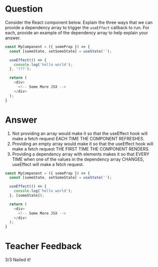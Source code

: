 # Question

Consider the React component below. Explain the three ways that we can provide a dependency array to trigger the `useEffect` callback to run. For each, provide an example of the dependency array to help explain your answer.

```js
const MyComponent = ({ someProp }) => {
  const [someState, setSomeState] = useState('');

  useEffect(() => {
    console.log('hello world');
  }, '???');

  return (
    <div>
      <!-- Some More JSX -->
    </div>
  );
}
```

# Answer
1. Not providing an array would make it so that the useEffect hook will make a fetch request EACH TIME THE COMPONENT REFRESHES.
2. Providing an empty array would make it so that the useEffect hook will make a fetch request THE FIRST TIME THE COMPONENT RENDERS.
3. Providing a dependency array with elements makes it so that EVERY TIME when one of the values in the dependency array CHANGES, useEffect will make a fetch request.

```js
const MyComponent = ({ someProp }) => {
  const [someState, setSomeState] = useState('');

  useEffect(() => {
    console.log('hello world');
  }, [someState]);

  return (
    <div>
      <!-- Some More JSX -->
    </div>
  );
}
```

# Teacher Feedback
3/3
Nailed it!
